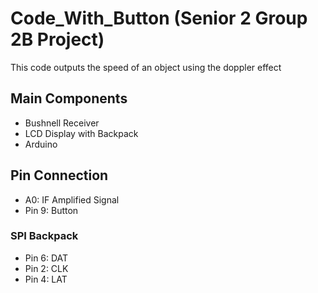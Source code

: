 # Code_With_Button (Senior 2 Group 2B Project)

This code outputs the speed of an object using the doppler effect

## Main Components
* Bushnell Receiver
* LCD Display with Backpack
* Arduino

## Pin Connection
* A0: IF Amplified Signal
* Pin 9:  Button

### SPI Backpack
* Pin 6: DAT
* Pin 2: CLK
* Pin 4: LAT
